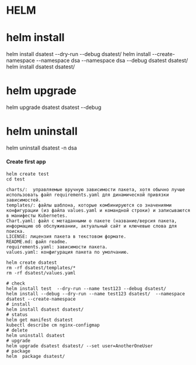 # HELM
# helm install
helm install dsatest --dry-run --debug dsatest/
helm install --create-namespace --namespace dsa --namespace dsa --debug dsatest dsatest/
helm install dsatest dsatest/

# helm upgrade
helm upgrade dsatest dsatest --debug



# helm uninstall
helm uninstall dsatest -n dsa
#### Create first app
```
helm create test
cd test

charts/:  управляемые вручную зависимости пакета, хотя обычно лучше использовать файл requirements.yaml для динамической привязки зависимостей.
templates/: файлы шаблона, которые комбинируются со значениями конфигурации (из файла values.yaml и командной строки) и записываются в манифесты Kubernetes.
Chart.yaml: файл с метаданными о пакете (название/версия пакета, информацию об обслуживании, актуальный сайт и ключевые слова для поиска.
LICENSE: лицензия пакета в текстовом формате.
README.md: файл readme.
requirements.yaml: зависимости пакета.
values.yaml: конфигурация пакета по умолчанию.

helm create dsatest
rm -rf dsatest/templates/*
rm -rf dsatest/values.yaml

# check
helm install test  --dry-run --name test123 --debug dsatest/ 
helm install --debug --dry-run --name test123 dsatest/  --namespace dsatest --create-namespace
# install
helm install dsatest dsatest/
# status
helm get manifest dsatest
kubectl describe cm nginx-configmap
# delete
helm uninstall dsatest
# upgrade
helm upgrade dsatest dsatest/ --set user=AnotherOneUser
# package
helm  package dsatest/
```
